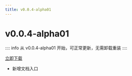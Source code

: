 ```yaml
---
title: v0.0.4-alpha01
---
```

# v0.0.4-alpha01

:::: info
从 v0.0.4-alpha01 开始，可正常更新，无需卸载重装
::::

[立即下载](https://tmp-alist.ktlab.io/d/bs-helper/cm-bs-helper_v0.0.4-alpha01_c271281-debug.apk)

- 新增文档入口